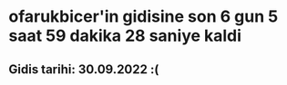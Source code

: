 # ofarukbicer'in gidisine son 6 gun 5 saat 59 dakika 28 saniye kaldi

## Gidis tarihi: 30.09.2022 :(